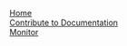 [Home](Home)  
[Contribute to Documentation](Contributing_to_documentation)  
[Monitor](ElectricityMonitor)